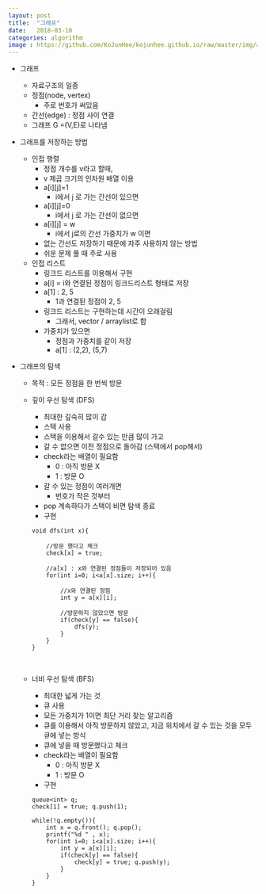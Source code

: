 ```yaml
---
layout: post
title:  "그래프"
date:   2018-03-10
categories: algorithm
image : https://github.com/KoJunHee/kojunhee.github.io/raw/master/img/algorithm.png
---
```


- 그래프

  - 자료구조의 일종
  - 정점(node, vertex)
    - 주로 번호가 써있음
  - 간선(edge) :  정점 사이 연결
  - 그래프 G =(V,E)로 나타냄

- 그래프를 저장하는 방법

  - 인접 행렬
    - 정점 개수를 v라고 할때,
    - v 제곱 크기의 인차원 배열 이용
    - a[i][j]=1
      - i에서 j 로 가는 간선이 있으면 
    - a[i][j]=0
      - i에서 j 로 가는 간선이 없으면 
    - a[i][j] = w
      - i에서 j로의 간선 가중치가 w 이면
    - 없는 간선도 저장하기 때문에 자주 사용하지 않는 방법
    - 쉬운 문제 풀 때 주로 사용
  - 인접 리스트
    - 링크드 리스트를 이용해서 구현
    - a[i] = i와 연결된 정점이 링크드리스트 형태로 저장
    - a[1] : 2, 5 
      - 1과 연결된 정점이 2, 5
    - 링크드 리스트는 구현하는데 시간이 오래걸림
      - 그래서, vector / arraylist로 함
    - 가중치가 있으면
      - 정점과 가중치를 같이 저장
      - a[1] : (2,2), (5,7)

- 그래프의 탐색

  - 목적 : 모든 정점을 한 번씩 방문

  - 깊이 우선 탐색 (DFS)

    - 최대한 깊숙히 많이 감
    - 스택 사용
    - 스택을 이용해서 갈수 있는 만큼 많이 가고
    - 갈 수 없으면 이전 정점으로 돌아감 (스택에서 pop해서)
    - check라는 배열이 필요함
      - 0 : 아직 방문 X
      - 1 : 방문 O
    - 갈 수 있는 정점이 여러개면
      - 번호가 작은 것부터
    - pop 계속하다가 스택이 비면 탐색 종료
    - 구현

    ```
    void dfs(int x){

    	//방문 했다고 체크
        check[x] = true;
        
        //a[x] : x와 연결된 정점들이 저장되어 있음
        for(int i=0; i<a[x].size; i++){
        
        	//x와 연결된 정점
            int y = a[x][i];
            
            //방문하지 않았으면 방문
            if(check[y] == false){
                dfs(y);
            }
        }
    }
    ```

    ​

  - 너비 우선 탐색 (BFS)

    - 최대한 넓게 가는 것
    - 큐 사용
    - 모든 가중치가 1이면 최단 거리 찾는 알고리즘
    - 큐를 이용해서 아직 방문하지 않았고, 지금 위치에서 갈 수 있는 것을 모두 큐에 넣는 방식
    - 큐에 넣을 때 방문했다고 체크
    - check라는 배열이 필요함
      - 0 : 아직 방문 X
      - 1 : 방문 O
    - 구현

    ```
    queue<int> q;
    check[1] = true; q.push(1);

    while(!q.empty()){
        int x = q.front(); q.pop();
        printf("%d " , x);
        for(int i=0; i<a[x].size; i++){
            int y = a[x][i];
            if(check[y] == false){
                check[y] = true; q.push(y);
            }
        }
    }
    ```

    ​